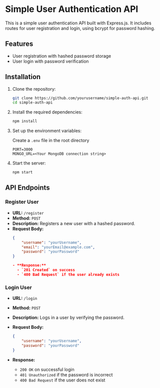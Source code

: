 # Simple User Authentication API

This is a simple user authentication API built with Express.js. It includes routes for user registration and login, using bcrypt for password hashing.

## Features

- User registration with hashed password storage
- User login with password verification


## Installation

1. Clone the repository:

    ```bash
    git clone https://github.com/yourusername/simple-auth-api.git
    cd simple-auth-api
    ```

2. Install the required dependencies:

    ```bash
    npm install
    ```

3. Set up the environment variables:

    Create a `.env` file in the root directory 

    ```plaintext
    PORT=3000
    MONGO_URL=<Your MongoDB connection string>
    ```

4. Start the server:

    ```bash
    npm start
    ```

## API Endpoints

### Register User

- **URL:** `/register`
- **Method:** `POST`
- **Description:** Registers a new user with a hashed password.
- **Request Body:**
  ```json
  {
      "username": "yourUsername",
      "email": "yourEmail@example.com",
      "password": "yourPassword"
  }

  - **Response:**
    - `201 Created` on success
    - `400 Bad Request` if the user already exists

### Login User

- **URL:** `/login`
- **Method:** `POST`
- **Description:** Logs in a user by verifying the password.
- **Request Body:**

    ```json
    {
        "username": "yourUsername",
        "password": "yourPassword"
    }
    ```

- **Response:**
    - `200 OK` on successful login
    - `401 Unauthorized` if the password is incorrect
    - `400 Bad Request` if the user does not exist